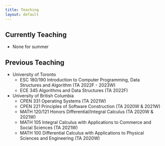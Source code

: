 ```yaml
---
title: Teaching
layout: default
---
```


## Currently Teaching

- None for summer

## Previous Teaching

- University of Toronto
  - ESC 180/190 Introduction to Computer Programming, Data Structures and Algorithm (TA 2022F - 2023W)
  - ECE 345 Algorithms and Data Structures (TA 2022F)
- University of British Columbia
  - CPEN 331 Operating Systems (TA 2021W)
  - CPEN 221 Principles of Software Construction (TA 2020W & 2021W)
  - MATH 120/121 Honors Differential/Integral Calculus (TA 2020W & 2021W)
  - MATH 105 Integral Calculus with Applications to Commerce and Social Sciences (TA 2021W)
  - MATH 100 Differential Calculus with Applications to Physical Sciences and Engineering (TA 2020W)